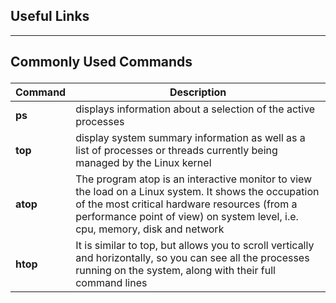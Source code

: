 <h2>Useful Links</h2>


---

<h2><p>Commonly Used Commands</p></h2>

| Command     | Description |
| ----------- | ----------- |
| **ps**       | displays information about a selection of the active processes       |
| **top**      | display system summary information as well as a list of processes or threads currently being managed by the Linux kernel        |
| **atop**     | The program atop is an interactive monitor to view the load on a Linux system. It shows the occupation of the most critical hardware resources (from a performance point of view) on system level, i.e. cpu, memory, disk and network         |
| **htop**     | It is similar to top, but allows you to scroll vertically and horizontally, so you can see all the processes running on the system, along with their full command lines        |


